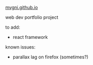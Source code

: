 <a href="https://mvgni.github.io">mvgni.github.io</a>

web dev portfolio project

to add:
- react framework

known issues:
- parallax lag on firefox (sometimes?)
